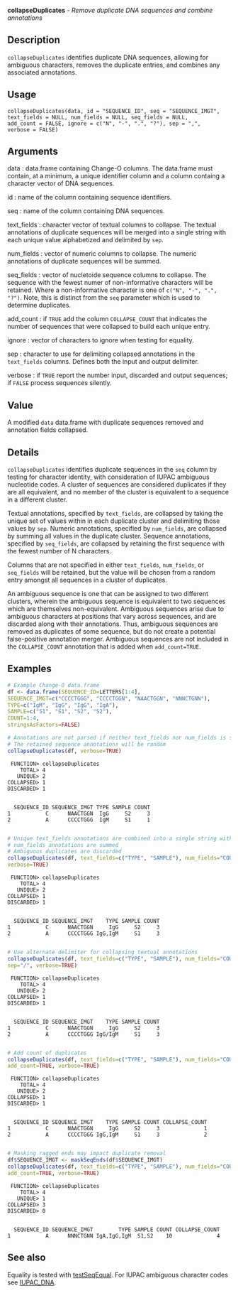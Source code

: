 





**collapseDuplicates** - *Remove duplicate DNA sequences and combine annotations*

Description
--------------------

`collapseDuplicates` identifies duplicate DNA sequences, allowing for ambiguous 
characters, removes the duplicate entries, and combines any associated annotations.

Usage
--------------------

```
collapseDuplicates(data, id = "SEQUENCE_ID", seq = "SEQUENCE_IMGT",
text_fields = NULL, num_fields = NULL, seq_fields = NULL,
add_count = FALSE, ignore = c("N", "-", ".", "?"), sep = ",",
verbose = FALSE)
```

Arguments
-------------------

data
:   data.frame containing Change-O columns. The data.frame 
must contain, at a minimum, a unique identifier column 
and a column containg a character vector of DNA sequences.

id
:   name of the column containing sequence identifiers.

seq
:   name of the column containing DNA sequences.

text_fields
:   character vector of textual columns to collapse. The textual 
annotations of duplicate sequences will be merged into a single 
string with each unique value alphabetized and delimited by 
`sep`.

num_fields
:   vector of numeric columns to collapse. The numeric annotations
of duplicate sequences will be summed.

seq_fields
:   vector of nucletoide sequence columns to collapse. The sequence 
with the fewest numer of non-informative characters will be retained. 
Where a non-informative character is one of `c("N", "-", ".", "?")`. 
Note, this is distinct from the `seq` parameter which is used to 
determine duplicates.

add_count
:   if `TRUE` add the column `COLLAPSE_COUNT` that 
indicates the number of sequences that were collapsed to build 
each unique entry.

ignore
:   vector of characters to ignore when testing for equality.

sep
:   character to use for delimiting collapsed annotations in the 
`text_fields` columns. Defines both the input and output 
delimiter.

verbose
:   if `TRUE` report the number input, discarded and output 
sequences; if `FALSE` process sequences silently.



Value
-------------------

A modified `data` data.frame with duplicate sequences removed and 
annotation fields collapsed.

Details
-------------------

`collapseDuplicates` identifies duplicate sequences in the `seq` column by
testing for character identity, with consideration of IUPAC ambiguous nucleotide codes. 
A cluster of sequences are considered duplicates if they are all equivalent, and no 
member of the cluster is equivalent to a sequence in a different cluster. 

Textual annotations, specified by `text_fields`, are collapsed by taking the unique
set of values within in each duplicate cluster and delimiting those values by `sep`.
Numeric annotations, specified by `num_fields`, are collapsed by summing all values 
in the duplicate cluster. Sequence annotations, specified by `seq_fields`, are 
collapsed by retaining the first sequence with the fewest number of N characters.

Columns that are not specified in either `text_fields`, `num_fields`, or 
`seq_fields` will be retained, but the value will be chosen from a random entry 
amongst all sequences in a cluster of duplicates.

An ambiguous sequence is one that can be assigned to two different clusters, wherein
the ambiguous sequence is equivalent to two sequences which are themselves 
non-equivalent. Ambiguous sequences arise due to ambiguous characters at positions that
vary across sequences, and are discarded along with their annotations. Thus, ambiguous
sequences are removed as duplicates of some sequence, but do not create a potential
false-positive annotation merger. Ambiguous sequences are not included in the 
`COLLAPSE_COUNT` annotation that is added when `add_count=TRUE`.



Examples
-------------------

```R
# Example Change-O data.frame
df <- data.frame(SEQUENCE_ID=LETTERS[1:4],
SEQUENCE_IMGT=c("CCCCTGGG", "CCCCTGGN", "NAACTGGN", "NNNCTGNN"),
TYPE=c("IgM", "IgG", "IgG", "IgA"),
SAMPLE=c("S1", "S1", "S2", "S2"),
COUNT=1:4,
stringsAsFactors=FALSE)

# Annotations are not parsed if neither text_fields nor num_fields is specified
# The retained sequence annotations will be random
collapseDuplicates(df, verbose=TRUE)

```


```
 FUNCTION> collapseDuplicates
    TOTAL> 4
   UNIQUE> 2
COLLAPSED> 1
DISCARDED> 1


```


```
  SEQUENCE_ID SEQUENCE_IMGT TYPE SAMPLE COUNT
1           C      NAACTGGN  IgG     S2     3
2           A      CCCCTGGG  IgM     S1     1

```


```R

# Unique text_fields annotations are combined into a single string with ","
# num_fields annotations are summed
# Ambiguous duplicates are discarded
collapseDuplicates(df, text_fields=c("TYPE", "SAMPLE"), num_fields="COUNT", 
verbose=TRUE)

```


```
 FUNCTION> collapseDuplicates
    TOTAL> 4
   UNIQUE> 2
COLLAPSED> 1
DISCARDED> 1


```


```
  SEQUENCE_ID SEQUENCE_IMGT    TYPE SAMPLE COUNT
1           C      NAACTGGN     IgG     S2     3
2           A      CCCCTGGG IgG,IgM     S1     3

```


```R

# Use alternate delimiter for collapsing textual annotations
collapseDuplicates(df, text_fields=c("TYPE", "SAMPLE"), num_fields="COUNT", 
sep="/", verbose=TRUE)

```


```
 FUNCTION> collapseDuplicates
    TOTAL> 4
   UNIQUE> 2
COLLAPSED> 1
DISCARDED> 1


```


```
  SEQUENCE_ID SEQUENCE_IMGT    TYPE SAMPLE COUNT
1           C      NAACTGGN     IgG     S2     3
2           A      CCCCTGGG IgG/IgM     S1     3

```


```R

# Add count of duplicates
collapseDuplicates(df, text_fields=c("TYPE", "SAMPLE"), num_fields="COUNT", 
add_count=TRUE, verbose=TRUE)

```


```
 FUNCTION> collapseDuplicates
    TOTAL> 4
   UNIQUE> 2
COLLAPSED> 1
DISCARDED> 1


```


```
  SEQUENCE_ID SEQUENCE_IMGT    TYPE SAMPLE COUNT COLLAPSE_COUNT
1           C      NAACTGGN     IgG     S2     3              1
2           A      CCCCTGGG IgG,IgM     S1     3              2

```


```R

# Masking ragged ends may impact duplicate removal
df$SEQUENCE_IMGT <- maskSeqEnds(df$SEQUENCE_IMGT)
collapseDuplicates(df, text_fields=c("TYPE", "SAMPLE"), num_fields="COUNT", 
add_count=TRUE, verbose=TRUE)
```


```
 FUNCTION> collapseDuplicates
    TOTAL> 4
   UNIQUE> 1
COLLAPSED> 3
DISCARDED> 0


```


```
  SEQUENCE_ID SEQUENCE_IMGT        TYPE SAMPLE COUNT COLLAPSE_COUNT
1           A      NNNCTGNN IgA,IgG,IgM  S1,S2    10              4

```



See also
-------------------

Equality is tested with [testSeqEqual](testSeqEqual.md).  For IUPAC ambiguous 
character codes see [IUPAC_DNA](IUPAC_CODES.md).




